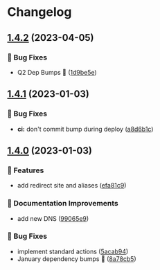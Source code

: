 # Changelog

## [1.4.2](https://github.com/agrc/surface-water-quality/compare/v1.4.1...v1.4.2) (2023-04-05)


### 🐛 Bug Fixes

* Q2 Dep Bumps 🌲 ([1d9be5e](https://github.com/agrc/surface-water-quality/commit/1d9be5eadebb447a6823a9203a1a3b9875a5171a))

## [1.4.1](https://github.com/agrc/surface-water-quality/compare/v1.4.0...v1.4.1) (2023-01-03)


### 🐛 Bug Fixes

* **ci:** don't commit bump during deploy ([a8d6b1c](https://github.com/agrc/surface-water-quality/commit/a8d6b1c15237343951ef305bf8311e2008a98ffb))

## [1.4.0](https://github.com/agrc/surface-water-quality/compare/v1.3.6...v1.4.0) (2023-01-03)


### 🚀 Features

* add redirect site and aliases ([efa81c9](https://github.com/agrc/surface-water-quality/commit/efa81c99e74499bc6cbf000fdc9a6a305cd1f978))


### 📖 Documentation Improvements

* add new DNS ([99065e9](https://github.com/agrc/surface-water-quality/commit/99065e9c027d89d2a829c846dead6ec98a4b1990))


### 🐛 Bug Fixes

* implement standard actions ([5acab94](https://github.com/agrc/surface-water-quality/commit/5acab94de9257407c189ce7744e3d272c5c48163))
* January dependency bumps 🌲 ([8a78cb5](https://github.com/agrc/surface-water-quality/commit/8a78cb5a126bd034e9818606eaa736dabaf23ea4))

